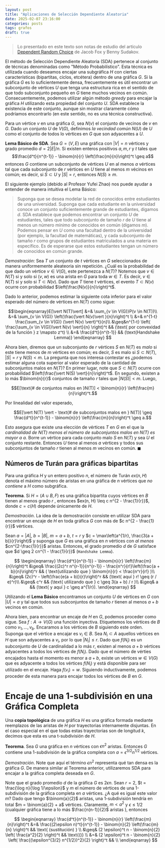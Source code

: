 ```yaml
---
layout: post
title: "Aplicaciones de Selección Dependiente Aleatoria"
date: 2025-02-07 23:16:00
categories: posts
tags: grafos
draft: true
---
```

> Lo presentado en este texto son notas de estudio del artículo [Dependent Random Choice](https://arxiv.org/abs/0909.3271) de 
Jacob Fox y Benny Sudakov. 

El método de Selección Dependiente Aleatoria (SDA) pertenece al conjunto de técnicas denominadas como "Método Probabilístico".
Esta técnica es utilizada cuando deseamos encajar una subgráfica $H$ con ciertas características (bipartitas, ciclos, etcétera)
dentro de una gráfica $G$. Si la gráfica $G$ es lo suficientemente densa, frecuentemente es útil encontrar un subconjunto
de vértices $U$ que tenga una estructura rica en el sentido de que todo subconjunto pequeño en $G$
tiene muchos vecinos en común. Consecuentemente, podemos utilizar algún método _greedy_ para encajar la gráfica 
$H$ utilizando esta propiedad del conjunto $U$. SDA establece la existencia de este conjunto, aunque sin mostrar claramente
cómo podríamos encontrarlo (en este sentido, no es una técnica constructiva).

Para un vértice $v$ en una gráfica $G$, sea $N(v)$ el conjunto de vecinos de $v$ en $G$.
Dado un conjunto $U$ de $V(G)$, definimos _la vecindad común_ $N(U)$ de $U$ como  el
conjunto de todos lo vértices en $G$ que son adyacentes a $U$.

**Lema Básico de SDA**. Sea $G = (V, E)$ una gráfica con $\vert V \vert = n$ vértices
y grado promedio $d = 2 \vert E \vert / n$. Si existen enteros positivos
$a, m, r$ y $t$ tales que
$$\frac{d^t}{n^{t-1}} - \binom{n}{r} \left(\frac{m}{n}\right)^t \geq a$$
entonces $G$ contiene un subconjunto de vértices $U$ en al menos $a$ vértices tal que
cada subconjunto de $r$ vértices en $U$ tiene al menos $m$ vécinos en común; es decir,
si $S \subset U$ y $\vert S \vert = r$, entonces $N(S) \geq m$.

El siguiente ejemplo (debido al Profesor Yufei Zhao) nos puede ayudar a entender de manera intuitiva el Lema Básico:

> Suponga que se desea modelar la red de conocidos entre estudiantes de una universidad. Suponga que cada estudiante
> en la universidad conoce un conjunto suficientemente grande de estudiantes, digamos $d$. SDA establece que podemos encontrar un 
> conjunto $U$ de estudiantes, tales que todo subconjunto de tamaño $r$ de $U$ tiene al menos un número mínimo de
> conocidos en común (digamos $m$). Podemos pensar en $U$ como una facultad dentro de la universidad (por ejemplo, la facultad 
> de matemáticas), y cada subconjunto de tamaño $r$ como grupos de estudiantes matriculados a una materia en específico.
> Es de esperarse que estos estudiantes tengan un número de conocidos en común grande.

_Demostración_: Sea $T$ un conjunto de $t$ vértices en $G$ seleccionados de manera uniformemente
aleateoria sin repetición. ¿Cuál es la probabilidad de que dado un vértice $v \in V(G)$, este pertenezca
a $N(T)$? Notemos que $v \in N(T)$ si y solo si $(v, w)$ es una arista en $G$
para toda $w \in T$. Es decir, $v \in N(T)$ si y solo si $T \subset N(v)$. Dado que $T$ tiene 
$t$ vértices, el evento $T \subset N(v)$ ocurre con probabilidad $\left(\frac{N(v)}{n}\right)^t$.
<!--TODO: verificar esto-->

Dado lo anterior, podemos estimar la siguiente cota inferior para el valor esperado
del número de vértices en $N(T)$ como sigue:

$$\begin{eqnarray}E[\vert N(T)\vert] &=& \sum_{v \in V(G)}P(v \in N(T))\\
&=& \sum_{v \in V(G)} \left(\frac{\vert N(v)\vert }{n}\right)^t \\
&=& n^{1-t} \frac{\sum_{v \in V(G)} (\vert N(v) \vert)^t}{n}\\
&\geq&n^{1-t} \left( \frac{\sum_{v \in V(G)}\vert N(v) \vert}{n} \right)^t &&  (\text{ por convexidad de la función } z \mapsto z^t) \\
&=& \frac{d^t}{n^{t-1}} && (\text{Handshake Lemma)}
\end{eqnarray}
$$

Ahora bien, diremos que un subconjunto de $r$ vértices $S$ en $N(T)$ es _malo_ si este tiene menos de $m$ vértices en común;
es decir, $S$ es malo si $S \subset N(T)$, $\vert S \vert = r$ y $N(S) < m$. La pregunta que nos interesa 
contestar es ¿podemos estimar alguna cota superior al valor esperado de la cantidad de subconjuntos malos en $N(T)$?
En primer lugar, note que $S \subset N(T)$ ocurre con probabilidad $\left(\frac{\vert N(S) \vert}{n}\right)^t$. En segundo,
existen a lo más $\binom{n}{r}$ conjuntos de tamaño $r$ tales que $\vert N(S) \vert < m$. Luego,

$$E[\text{# de conjuntos malos en }N(T)] < \binom{n}{r} \left(\frac{m}{n}\right)^t.$$ 

Por linealidad del valor esperado,

$$E[\vert N(T) \vert - \text{# de subconjuntos malos en } N(T)] \geq \frac{d^t}{n^{t-1}} - \binom{n}{r} \left(\frac{m}{n}\right)^t \geq a.$$

Esto asegura que existe una elección de vértices $T$ en $G$ en el que la _cardinalidad de $N(T)$ menos el número de subconjuntos
malos en $N(T)$ es mayor a $a$._ Borre un vértice para cada conjunto malo $S$ en $N(T)$ y sea
$U$ el conjunto restante. Entonces $U$ tiene al menos $a$ vértices y todos sus subconjuntos
de tamaño $r$ tienen al menos $m$ vecinos en común. $\blacksquare$

## Números de Turán para gráficas bipartitas 

Para una gráfica $H$ y un entero positivo $n$, el número de Turán $ex(n, H)$ denota el 
máximo número de aristas en una gráfica de $n$ vértices que _no contiene_ a $H$ como 
subgráfica. 

**Teorema**. Si $H = (A \cup B, F)$ es una gráfica bipartita cuyos vértices en $B$ tienen al menos
grado $r$ , entonces $ex(n, H) \leq c n^{2 - \frac{1}{r}}$, donde $c = c(H)$ depende 
únicamente de $H$.

_Demostración_. La idea de la demostración consiste en utilizar SDA para encontrar un encaje de $H$ 
en toda gráfica $G$ con más de $c n^{2 - \frac{1}{r}}$ vértices.

Sean $a = \vert A \vert$, $b =\vert B\vert$, $m = a + b$, $t = r$ y $c = \max\left(a^{1/r}, \frac{3(a + b)}{r}\right)$ 
y suponga que $G$ es una gráfica en $n$ vértices con _al menos_ $cn^{2-\frac{1}{r}}$ aristas.
Entonces, el grado promedio $d$ de $G$ satisface que $d \geq 2 cn^{1 - \frac{1}{r}}$ (`Handshake Lemma`).

$$
\begin{eqnarray}
\frac{d^t}{n^{t-1}} - \binom{n}{r} \left(\frac{m}{n}\right)^t
&\geq& \frac{(2c)^r n^{r-1}}{n^{r-1}} - \frac{n^r}{r!}\left(\frac{a + b}{n}\right)^r && ( \text{utilizando que }  \binom{n}{r} < \frac{n^r}{r!} )\\
&\geq& (2c)^r - \left(\frac{e(a + b)}{r}\right)^r && (\text{ aquí } r! \geq (r / e)^r)\\
&\geq& c^r && (\text{ utilizando que } c \geq 3(a + b) / r )\\
&\geq& a && (\text{ y aquí } c \geq a^{1/r}).
\end{eqnarray}
$$

Utilizando el **Lema Básico** encontramos un conjunto $U$ de vértices en $G$ con $\vert U \vert = a$ y tal que
todos sus subconjuntos de tamaño $r$ tienen al menos $a + b$ vecinos en común.


Ahora bien, para encontrar un encaje de $H$ en $G$, podemos proceder como sigue. Sea $f: A \rightarrow V(G)$ una función
inyectiva. Etiquetemos los vértices de $B$ como $v_1, \ldots, v_b$. Encaramos a los vértices de $B$ siguiendo este orden.
Suponga que el vértice a encajar es $v_i \in B$. Sea $N_i \subset A$ aquellos vértices en $H$ que son adyacentes a $v_i$,
por lo que $\vert N_i \vert \leq r$. Dado que $f(N_i)$ es un subconjunto de $U$ de cardinalidad a lo más $r$, existen al menos $a + b$
vértices adyacentes a todos los vértices de $f(N_i)$. Dado que el número de vérties encajados hasta el momento es menor a $a + b$, existe
un vértices $w \in V(G)$ que es adyacente a todos los vértices $f(N_i)$ y está disponible para ser utilizado en el encaje. Haga
$f(v_i) = w$. Siguiendo inductivamente, podemos proceder de esta manera para encajar todos los vértices de $B$ en $G$.

# Encaje de una 1-subdivisión en una Gráfica Completa
Una **copia topológica** de una gráfica $H$ es una gráfica formada mediante reemplazos de las aristas de $H$ por
trayectorias internamente disjuntas. En el caso especial en el que todas estas trayectorias son de longitud $k$,
decimos que esta es una t-subdivisión de $H$.


**Teorema**. Sea $G$ una gráfica en $n$ vértices con $\epsilon n^2$ aristas. Entonces $G$ contiene una 1-subdivisión de la gráfica completa con $a = \epsilon^{3/2}n^{1/2}$ vértices.

_Demostración_. Note que aquí el término $\epsilon n^2$ representa qué tan densa es la gráfica $G$. De manera similar al Teorema anterior, utilizaremos SDA para
encajar a la gráfica completa deseada en $G$.

Note que el grado promedio $d$ de la gráfica $G$ es $2 \epsilon n$. Sean $r = 2$, $t = \frac{\log n}{\log 1/\epsilon}$ y $m$ el número de vértices de una 1-subdivisión de la gráfica completa
en $a$ vértices. ¿A qué es igual este valor $m$? Dado que tengo $\binom{a}{2}$ aristas, una 1-subdivisión tendría en total $m = \binom{a}{2} + a$ vértices.
Claramente, $m < a^2$ y $\epsilon \leq 1/2$ (cualquier gráfica tiene a lo más $\frac{n(n-1)}{2}$ aristas ), entonces

$$
\begin{eqnarray}
\frac{d^t}{n^{t-1}} - \binom{n}{r} \left(\frac{m}{n}\right)^t &=& \frac{(2\epsilon n)^t}{n^{t-1}} - \binom{n}{2} \left(\frac{m}{n} \right)^t && \text{ (sustitución) } \\
&\geq& (2 \epsilon)^t n  - \binom{n}{2} \left( \frac{a^2}{2} \right)^t && \text{()} \\
&=&  (2 \epsilon)^t n  - \binom{n}{2} \left( \frac{(\epsilon^{3/2} n^{1/2})^2}{2} \right)^t && \\
\end{eqnarray}
$$
